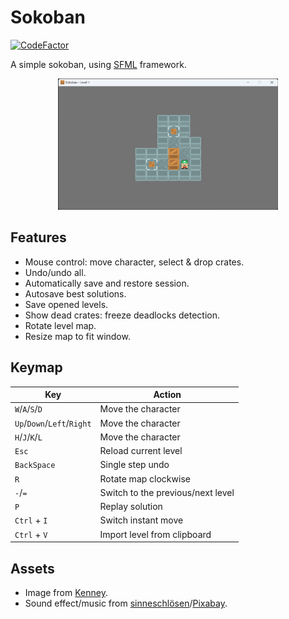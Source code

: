 # Sokoban

[![CodeFactor](https://www.codefactor.io/repository/github/shenmian/sokoban/badge)](https://www.codefactor.io/repository/github/shenmian/sokoban)

A simple sokoban, using [SFML] framework.  

<p align="center"><img src="docs/screenshot.png" width=70%></p>

## Features

- Mouse control: move character, select & drop crates.
- Undo/undo all.
- Automatically save and restore session.
- Autosave best solutions.
- Save opened levels.
- Show dead crates: freeze deadlocks detection.
- Rotate level map.
- Resize map to fit window.

## Keymap

| Key                        | Action                            |
| -------------------------- | --------------------------------- |
| `W`/`A`/`S`/`D`            | Move the character                |
| `Up`/`Down`/`Left`/`Right` | Move the character                |
| `H`/`J`/`K`/`L`            | Move the character                |
| `Esc`                      | Reload current level              |
| `BackSpace`                | Single step undo                  |
| `R`                        | Rotate map clockwise              |
| `-`/`=`                    | Switch to the previous/next level |
| `P`                        | Replay solution                   |
| `Ctrl` + `I`               | Switch instant move               |
| `Ctrl` + `V`               | Import level from clipboard       |

## Assets

- Image from [Kenney].
- Sound effect/music from [sinneschlösen]/[Pixabay].

[SFML]: https://github.com/SFML/SFML
[Kenney]: https://www.kenney.nl/assets/sokoban
[sinneschlösen]: https://pixabay.com/users/sinneschlösen-1888724/?utm_source=link-attribution&amp;utm_medium=referral&amp;utm_campaign=music&amp;utm_content=117362
[Pixabay]: https://pixabay.com/sound-effects/?utm_source=link-attribution&amp;utm_medium=referral&amp;utm_campaign=music&amp;utm_content=6297
